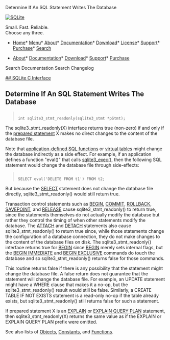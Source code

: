




Determine If An SQL Statement Writes The Database




[![SQLite](../images/sqlite370_banner.gif)](../index.html)


Small. Fast. Reliable.  
Choose any three.


* [Home](../index.html)* [Menu](javascript:void(0))* [About](../about.html)* [Documentation](../docs.html)* [Download](../download.html)* [License](../copyright.html)* [Support](../support.html)* [Purchase](../prosupport.html)* [Search](javascript:void(0))




* [About](../about.html)* [Documentation](../docs.html)* [Download](../download.html)* [Support](../support.html)* [Purchase](../prosupport.html)






Search Documentation
Search Changelog









[## SQLite C Interface](../c3ref/intro.html)
## Determine If An SQL Statement Writes The Database




> ```
> 
> int sqlite3_stmt_readonly(sqlite3_stmt *pStmt);
> 
> ```



The sqlite3\_stmt\_readonly(X) interface returns true (non\-zero) if
and only if the [prepared statement](../c3ref/stmt.html) X makes no direct changes to
the content of the database file.


Note that [application\-defined SQL functions](../appfunc.html) or
[virtual tables](../vtab.html) might change the database indirectly as a side effect.
For example, if an application defines a function "eval()" that
calls [sqlite3\_exec()](../c3ref/exec.html), then the following SQL statement would
change the database file through side\-effects:



> ```
> 
> SELECT eval('DELETE FROM t1') FROM t2;
> 
> ```




But because the [SELECT](../lang_select.html) statement does not change the database file
directly, sqlite3\_stmt\_readonly() would still return true.


Transaction control statements such as [BEGIN](../lang_transaction.html), [COMMIT](../lang_transaction.html), [ROLLBACK](../lang_transaction.html),
[SAVEPOINT](../lang_savepoint.html), and [RELEASE](../lang_savepoint.html) cause sqlite3\_stmt\_readonly() to return true,
since the statements themselves do not actually modify the database but
rather they control the timing of when other statements modify the
database. The [ATTACH](../lang_attach.html) and [DETACH](../lang_detach.html) statements also cause
sqlite3\_stmt\_readonly() to return true since, while those statements
change the configuration of a database connection, they do not make
changes to the content of the database files on disk.
The sqlite3\_stmt\_readonly() interface returns true for [BEGIN](../lang_transaction.html) since
[BEGIN](../lang_transaction.html) merely sets internal flags, but the [BEGIN IMMEDIATE](../lang_transaction.html) and
[BEGIN EXCLUSIVE](../lang_transaction.html) commands do touch the database and so
sqlite3\_stmt\_readonly() returns false for those commands.


This routine returns false if there is any possibility that the
statement might change the database file. A false return does
not guarantee that the statement will change the database file.
For example, an UPDATE statement might have a WHERE clause that
makes it a no\-op, but the sqlite3\_stmt\_readonly() result would still
be false. Similarly, a CREATE TABLE IF NOT EXISTS statement is a
read\-only no\-op if the table already exists, but
sqlite3\_stmt\_readonly() still returns false for such a statement.


If prepared statement X is an [EXPLAIN](../lang_explain.html) or [EXPLAIN QUERY PLAN](../eqp.html)
statement, then sqlite3\_stmt\_readonly(X) returns the same value as
if the EXPLAIN or EXPLAIN QUERY PLAN prefix were omitted.


See also lists of
 [Objects](../c3ref/objlist.html),
 [Constants](../c3ref/constlist.html), and
 [Functions](../c3ref/funclist.html).


